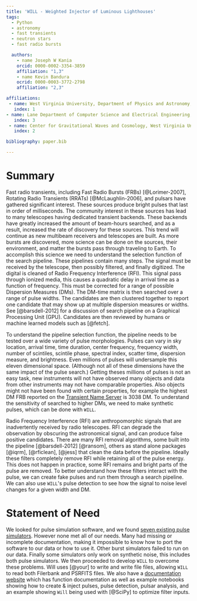 ```yaml
---
title: 'WILL - Weighted Injector of Luminous Lighthouses'
tags:
  - Python
  - astronomy
  - fast transients
  - neutron stars
  - fast radio bursts

  authors:
    - name Joseph W Kania
    orcid: 0000-0002-3354-3859
    affiliation: "1,3"
    - name Kevin Bandura
    ocrid: 0000-0003-3772-2798
    affiliation: "2,3"

affiliations:
 - name: West Virginia University, Department of Physics and Astronomy, P. O. Box 6315, Morgantown 26506, WV, USA
   index: 1
- name: Lane Department of Computer Science and Electrical Engineering, 1220 Evansdale Drive, PO Box 6109, Morgantown, WV 26506, USA
   index: 3
 - name: Center for Gravitational Waves and Cosmology, West Virginia University, Chestnut Ridge Research Building, Morgantown 26506, WV, USA
   index: 2

bibliography: paper.bib

---
```

 
# Summary
Fast radio transients, including Fast Radio Bursts (FRBs) [@Lorimer-2007], Rotating Radio Transients (RRATs) [@McLaughlin-2006], and pulsars have gathered
significant interest. These sources produce bright pulses that last in order of milliseconds. The community interest in these sources has lead to
many telescopes having dedicated transient backends. These backends have greatly increased the amount of beam-hours searched, and as a result,
increased the rate of discovery for these sources. This trend will continue as new multibeam receivers and telescopes are built. As more bursts
are discovered, more science can be done on the sources, their environment, and matter the bursts pass through traveling to Earth. To accomplish
this science we need to understand the selection function of the search pipeline. These pipelines contain many steps. The signal must be received
by the telescope, then possibly filtered, and finally digitized. The digital is cleaned of Radio Frequency Interference (RFI). This signal
pass through ionized media, this causes a quadratic delay in arrival time as a function of frequency. This must be corrected for a range of possible
Dispersion Measures (DMs). The DM-time matrix is then searched over a range of pulse widths. The candidates are then clustered together to report
one candidate that may show up at multiple dispersion measures or widths. See [@barsdell-2012] for a discussion of search pipeline
on a Graphical Processing Unit (GPU). Candidates are then reviewed by humans or machine learned models such as [@fetch].

To understand the pipeline selection function, the pipeline needs to be tested over a wide variety of pulse morphologies.
Pulses can vary in sky location, arrival time, time duration, center frequency, frequency width, number of scintiles, scintile phase, spectral index, scatter
time,  dispersion measure, and brightness. Even millions of pulses will undersample this eleven dimensional space. (Although not all of these dimensions have the
same impact of the pulse search.) Getting theses millions of pulses is not an easy task, new instruments will not have observed many objects and
data from other instruments may not have comparable properties. Also objects might not have been found with certain properties, for example the
highest DM FRB reported on the [Transient Name Server](https://www.wis-tns.org/) is 3038 DM. To understand the sensitivity of searched to
higher DMs, we need to make synthetic pulses, which can be done with `WILL`.
 
Radio Frequency Interference (RFI) are anthropomorphic signals that are inadvertently received by radio telescopes. RFI can
degrade the observation by obscuring the astronomical signal, and can produce false positive candidates. There are many RFI removal
algorithms, some built into the pipeline [@barsdell-2012] [@ransom], others as stand alone packages [@iqrm], [@rficlean], [@jess] that
clean the data before the pipeline. Ideally these filters completely remove RFI while retaining all of the pulse energy. This does not
happen in practice, some RFI remains and bright parts of the pulse are removed. To better understand how these filters interact with
the pulse, we can create fake pulses and run them through a search pipeline. We can also use `WILL`'s pulse detection to see how
the signal to noise level changes for a given width and DM.

# Statement of Need
We looked for pulse simulation software, and we found [seven existing pulse simulators](https://github.com/josephwkania/will#single-pulses).
However none met all of our needs. Many had missing or incomplete documentation, making it impossible to know how to port the software to our
data or how to use it. Other burst simulators failed to run on our data. Finally some simulators only work on synthetic noise, this includes both
pulse simulators. We then proceeded to develop `WILL` to overcome these problems. Will uses [@your] to write and write file files, allowing
`WILL` to read both Filerbank and PSRFITS files. We also have a [documentation website](https://josephwkania.github.io/will/) which has function
documentation as well as example notebooks showing how to create & inject pulses, pulse detection, pulsar analysis, and an example showing `Will`
being used with [@SciPy] to optimize filter inputs.

